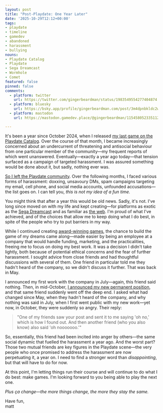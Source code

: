 ```yaml
---
layout: post
title: "Post-Playdate: One Year Later"
date: '2025-10-29T12:12+00:00'
tags:
- playdate
- timeline
- gamedev
- abandoned
- harassment
- bullying
nouns:
- Playdate Catalog
- Playdate
- Sega Dreamcast
- Wormhole
- Comet
featured: false
pinned: false
comments:
  - platform: twitter
    url: https://twitter.com/gingerbeardman/status/1983549554277404874
  - platform: bluesky
    url: https://bsky.app/profile/gingerbeardman.com/post/3m4dpnbkldc2w
  - platform: mastodon
    url: https://mastodon.gamedev.place/@gingerbeardman/115458052335112834

---
```


It's been a year since October 2024, when I released [my last game on the Playdate Catalog](/2024/10/08/bender-2-bend-harder-for-playdate/). Over the course of that month, I became increasingly concerned about an undercurrent of threatening and antisocial behaviour from one particular member of the community—my frequent reports of which went unanswered. Eventually—exactly a year ago today—that tension surfaced as a campaign of targeted harassment. I was assured something would be done about it, but sadly, nothing ever was.

[So I left the Playdate community](/2025/04/15/when-playdate-stopped-being-fun/). Over the following months, I faced various forms of harassment: doxxing, unsavoury DMs, spam campaigns targeting my email, cell phone, and social media accounts, unfounded accusations—the list goes on. I can tell you, *this is not my idea of a fun time.*

You might think that after a year this would be old news. Sadly, it's not. I've long since moved on with my life and kept creating—for platforms as exotic as the [Sega Dreamcast](/2025/01/05/dream-ride-for-sega-dreamcast-and-emulators/) and as familiar as [the web](/2025/08/21/wormhole-for-perplexity-comet/). I'm proud of what I've achieved, and of the choices that allow me to keep doing what I do best, in spite of the people who try to put barriers in my way.

While I continued creating [award-winning games](/2025/05/09/atari-jeff-minter-game-results-jam-llamasoft-and-st-format/), the chance to build the game of my dreams came along—made easier by being an employee at a company that would handle funding, marketing, and the practicalities, freeing me to focus on doing my best work. It was a decision I didn't take lightly, both because of potential ethical concerns and the fear of further harassment. I sought advice from close friends and had thoughtful discussions with several of them. One friend in particular told me they hadn't heard of the company, so we didn't discuss it further. That was back in May.

I announced my first work with the company in July—again, this friend said nothing. Then, in mid-October, [I announced my new permanent position](https://www.linkedin.com/posts/mattsephton_super-happy-to-share-that-ive-joined-perplexity-activity-7384626318224617472-ZQJ-), and that same friend suddenly went off the deep end. I asked what had changed since May, when they hadn't heard of the company, and why nothing was said in July, when I first went public with my new work—yet now, in October, they were suddenly so angry. Their reply:

> "One of my friends saw your post and sent it to me saying 'oh no,' which is how I found out. And then another friend (who you also know) also said 'oh nooooooo.'"

So, essentially, this friend had been incited into anger by others—the same social dynamic that fuelled the harassment a year ago. And the worst part? Those two mutual friends are key figures in the Playdate scene—the very people who once promised to address the harassment are now perpetuating it, a year on. I need to find a stronger word than *disappointing*, but that will have to do for now.

At this point, I'm letting things run their course and will continue to do what I do best: make games. I'm looking forward to you being able to play the next one.

*Plus ça change—the more things change, the more they stay the same.*

Have fun,  
matt